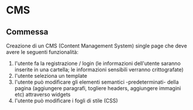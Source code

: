 # CMS

## Commessa ##
Creazione di un CMS (Content Management System) single page che deve avere le seguenti funzionalità:
1) l'utente fa la registrazione / login (le informazioni dell'utente saranno inserite in una cartella; le informazioni sensibili verranno crittografate)
1) l'utente seleziona un template
2) l'utente può modificare gli elementi semantici -predeterminati- della pagina (aggiungere paragrafi, togliere headers, aggiungere immagini etc) attraverso widgets
3) l'utente può modificare i fogli di stile (CSS)

